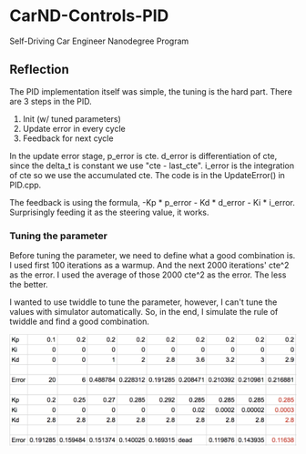# CarND-Controls-PID
Self-Driving Car Engineer Nanodegree Program

## Reflection

The PID implementation itself was simple, the tuning is the hard part. There are 3 steps in the PID.

1. Init (w/ tuned parameters)
2. Update error in every cycle
3. Feedback for next cycle

In the update error stage, p_error is cte. d_error is differentiation of cte, since the delta_t is constant we use "cte - last_cte". i_error is the integration of cte so we use the accumulated cte. The code is in the UpdateError() in PID.cpp.

The feedback is using the formula, -Kp * p_error - Kd * d_error  - Ki * i_error. Surprisingly feeding it as the steering value, it works. 

### Tuning the parameter

Before tuning the parameter, we need to define what a good combination is. I used first 100 iterations as a warmup. And the next 2000 iterations' cte^2 as the error. I used the average of those 2000 cte^2 as the error. The less the better.

I wanted to use twiddle to tune the parameter, however, I can't tune the values with simulator automatically. So, in the end, I simulate the rule of twiddle and find a good combination.

![Parameter table](/parameter_table.png)